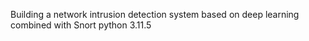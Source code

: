 Building a network intrusion detection system based on deep learning combined with Snort
python 3.11.5
